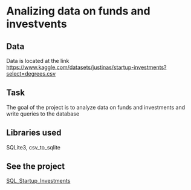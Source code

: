 # Analizing data on funds and investvents
## Data
Data is located at the link https://www.kaggle.com/datasets/justinas/startup-investments?select=degrees.csv
## Task
The goal of the project is to analyze data on funds and investments and write queries to the database
## Libraries used
SQLite3, csv_to_sqlite
## See the project
[SQL_Startup_Investments](https://github.com/MashaBorodkina/Yandex_practicum_project/blob/e92a4cfab486fec53479bfe333121d50bdf9f563/SQL_Startup_Investments/sql-startup-invesments.ipynb)
